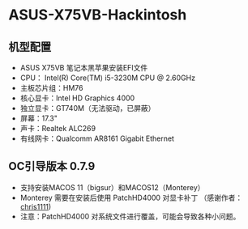
# ASUS-X75VB-Hackintosh

## 机型配置
* ASUS X75VB 笔记本黑苹果安装EFI文件
* CPU： Intel(R) Core(TM) i5-3230M CPU @ 2.60GHz
* 主板芯片组：HM76
* 核心显卡：Intel HD Graphics 4000
* 独立显卡：GT740M（无法驱动，已屏蔽）
* 屏幕：17.3"
* 声卡：Realtek ALC269
* 有线网卡：Qualcomm AR8161 Gigabit Ethernet

## OC引导版本 0.7.9
* 支持安装MACOS 11（bigsur）和MACOS12（Monterey）
* Monterey 需要在安装后使用 PatchHD4000 对显卡补丁 （感谢作者：[chris1111](https://github.com/chris1111/Patch-HD4000-Monterey))
*   注意：PatchHD4000 对系统文件进行覆盖，可能会导致各种小问题。
